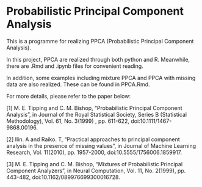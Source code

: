 # Probabilistic Principal Component Analysis
This is a programme for realizing PPCA (Probabilistic Principal Component Analysis).

In this project, PPCA are realized through both python and R. Meanwhile, there are .Rmd and .ipynb files for convenient reading.

In addition, some examples including mixture PPCA and PPCA with missing data are also realized. These can be found in PPCA.Rmd.

For more details, please refer to the paper below:

[1] M. E. Tipping and C. M. Bishop, “Probabilistic Principal Component Analysis”, in Journal of the Royal Statistical Society, Series B (Statistical Methodology), Vol. 61, No. 3(1999) , pp. 611-622, doi:10.1111/1467-9868.00196.

[2] Ilin. A and Raiko. T, “Practical approaches to principal component analysis in the presence of missing values”, in Journal of Machine Learning Research, Vol. 11(2010), pp. 1957-2000, doi:10.5555/1756006.1859917.

[3] M. E. Tipping and C. M. Bishop, “Mixtures of Probabilistic Principal Component Analyzers”, in Neural Computation, Vol. 11, No. 2(1999), pp. 443-482, doi:10.1162/089976699300016728.


